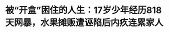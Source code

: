 <!DOCTYPE html>
<html lang="zh-CN">

<head>
    
<title>被“开盒”困住的人生：17岁少年经历818天网暴，水果摊贩遭诬陷后内疚连累家人_腾讯新闻</title>
<meta name="keywords" content="开盒,困住的人生,网暴,维权,网络,摊贩">
<meta name="description" content="近日，中央网信办对外公布对“开盒”乱象的进一步部署整治，从阻断“开盒”信息传播、完善预警机制、加大惩治力度、优化保护措施等方面明确工作要求，以零容忍态度坚决打击“开盒”乱象。 据央视新闻，“开盒”是一种新式网络暴力违法犯罪行为。不法分子通过非法手段进行网络搜索、挖掘，搜集个人隐私信息，包括姓名、个人...">
<meta name="author" content="腾讯网">
<meta name="copyright" content="Copyright 1998 - 2025 Tencent. All Rights Reserved">
<meta property="og:type" content="news" />

<meta property="og:title" content="被“开盒”困住的人生：17岁少年经历818天网暴，水果摊贩遭诬陷后内疚连累家人_腾讯新闻" />
<meta property="og:description" content="近日，中央网信办对外公布对“开盒”乱象的进一步部署整治，从阻断“开盒”信息传播、完善预警机制、加大惩治力度、优化保护措施等方面明确工作要求，以零容忍态度坚决打击“开盒”乱象。 据央视新闻，“开盒”是一种新式网络暴力违法犯罪行为。不法分子通过非法手段进行网络搜索、挖掘，搜集个人隐私信息，包括姓名、个人..." />
<meta property="og:url" content="https://news.qq.com/rain/a/20250602A01YST00" />
<meta property="og:image" content="https://inews.gtimg.com/news_ls/OKJCmxOxC2A0JMVMkCaF9nsG2yJKTmT-AOAEtH7F_98NUAA_640330/0" />
<meta property="article:author" content="九派新闻" />
<meta property="article:published_time" content="2025-06-02 08:07:11" />
<meta property="category" content="social" />

<meta name="baidu-site-verification" content="jJeIJ5X7pP" />
    <meta charset="utf-8" />
<meta http-equiv="X-UA-Compatible" content="IE=Edge" />
<meta name="viewport" content="width=device-width, initial-scale=1, shrink-to-fit=no" />
<link rel="dns-prefetch" href="mat1.gtimg.com">
<link rel="dns-prefetch" href="i.news.qq.com">
<link rel="shortcut icon" href="https://mat1.gtimg.com/qqcdn/qqindex2021/favicon.ico">
<script nomodule="true" src="https://mat1.gtimg.com/qqcdn/qqindex2021/common-static/20240515201444/core3-37-1.min.js"></script>
<script>
  try {
    if (!window.IntersectionObserver) {
      var observerScript = document.createElement('script');
      observerScript.src = "https://mat1.gtimg.com/qqcdn/qqindex2021/common-static/20241024141058/intersection-observer-polyfill.js";
      document.head.appendChild(observerScript);
    }
  } catch (error) {}
</script>

<script>
  try {
    if (!Element.prototype.scrollTo) {
      var scrollScript = document.createElement('script');
      scrollScript.src = "https://mat1.gtimg.com/qqcdn/qqindex2021/common-static/20241025153001/scroll-behavior-polyfill.js";
      document.head.appendChild(scrollScript);
    }
  } catch (error) {}
</script>
<script>
  try {
    if ('scrollRestoration' in window.history) {
      window.history.scrollRestoration = 'manual';
    }
    window.isPcClient = Boolean(window.electron) && (
      window.navigator.userAgent.indexOf('pc-client') > 0 ||
      window.navigator.userAgent.indexOf('TencentNews') > 0
    );
  } catch {}
</script>
<script>
  try {
    if (window.isPcClient) {
      var bodyStyle = document.createElement('style');
      bodyStyle.innerText = 'body{ zoom: 0.95 }';
      document.head.appendChild(bodyStyle);
    }
  } catch {}
</script>
<script>
  window.DATA = {"url":"https://view.inews.qq.com/a/20250602A01YST00","article_id":"20250602A01YST00","article_type":"0","title":"被“开盒”困住的人生：17岁少年经历818天网暴，水果摊贩遭诬陷后内疚连累家人","desc":"近日，中央网信办对外公布对“开盒”乱象的进一步部署整治，从阻断“开盒”信息传播、完善预警机制、加大惩治力度、优化保护措施等方面明确工作要求，以零容忍态度坚决打击“开盒”乱象。 据央视新闻，“开盒”是一种新式网络暴力违法犯罪行为。不法分子通过非法手段进行网络搜索、挖掘，搜集个人隐私信息，包括姓名、个人...","iNewsRecommendLevel":1,"abstract":"近日，中央网信办对外公布对“开盒”乱象的进一步部署整治，从阻断“开盒”信息传播、完善预警机制、加大惩治力度、优化保护措施等方面明确工作要求，以零容忍态度坚决打击“开盒”乱象。 据央视新闻，“开盒”是一种新式网络暴力违法犯罪行为。不法分子通过非法手段进行网络搜索、挖掘，搜集个人隐私信息，包括姓名、个人...","catalog1":"social","ad_channel_sign":"news","introduction":"","media":"九派新闻","media_id":"19079303","pubtime":"2025-06-02 08:07:11","comment_id":"8416747079","political":0,"cmsId":"20250602A01YST00","cms_id":"20250602A01YST00","closeAllAd":0,"closeAllFavorite":false,"originContent":{"directory":{"ai_list":[{"desc":"中央网信办部署整治“开盒”乱象","link":"AIPOS_0"},{"desc":"“开盒”是网络暴力违法犯罪","link":"AIPOS_1"},{"desc":"受害者刺猬经历818天网暴","link":"AIPOS_2"},{"desc":"水果摊贩遭诬陷引发网暴","link":"AIPOS_3"},{"desc":"网暴“开盒”人群呈现年轻化","link":"AIPOS_4"},{"desc":"中央网信办严打“开盒”乱象","link":"AIPOS_5"}],"enable":2,"list":null},"key_points_show":["中央网信办部署整治“开盒”乱象，要求阻断信息传播、完善预警机制、加大惩治力度等。","17岁的刺猬因被恶意“开盒”和网络暴力，长达818天的痛苦折磨后，选择退出游戏圈。","小允因遭诬陷被“开盒”，父母打算起诉对方，律师表示网暴“开盒”人群呈现年轻化。","陈伟杰律师表示，未成年人面对网络暴力时，心理承受力较弱，法院在处理时会更谨慎。","由于此，中央网信办将继续坚持高强度打击和高力度保护并重，着力做好“开盒”问题整治工作。"],"text":"\u003cdiv class=\"rich_media_content\"\u003e\u003cp\u003e近日，中央网信办对外公布对“开盒”乱象的进一步部署整治，从阻断“开盒”信息传播、完善预警机制、加大惩治力度、优化保护措施等方面明确工作要求，以零容忍态度坚决打击“开盒”乱象。\u003c/p\u003e\u003cp\u003e\u003c/p\u003e\u003cp\u003e据央视新闻，“开盒”是一种新式网络暴力违法犯罪行为。不法分子通过非法手段进行网络搜索、挖掘，搜集个人隐私信息，包括姓名、个人照片、身份证号、家庭住址、手机号码、社交账号等，将这些内容在网络公开发布。\u003c/p\u003e\u003cp\u003e\u003c/p\u003e\u003cp\u003e被“开盒”人往往会遭遇网民的侮辱谩骂、造谣诋毁，甚至在现实生活中也会遭到骚扰，如被陌生人电话、短信轮番“轰炸”。\u003c/p\u003e\u003cp\u003e\u003c/p\u003e\u003cp\u003e九派新闻联系到多名被直接或间接“开盒”的受害者，其中刺猬（化名）形容，“他们（网暴者）像永恒的不死神，逼迫着你像西西弗斯一样推石头，拿带着刺的藤条用力抽打你，每当你看到希望的时候，石头就又滚落下来，因为网暴是无止境的。”\u003c/p\u003e\u003cp\u003e\u003c/p\u003e\u003cp\u003e专注网络维权方向的陈伟杰律师向九派新闻表示，他代理的大部分关于涉嫌“网暴”侵权案件中，被告的平均年龄在20岁上下浮动。\u003c/p\u003e\u003cp\u003e\u003c/p\u003e\u003cp\u003e\u003cstrong\u003e【1】长达818天的网络暴力，“没人能理解我遭受的痛苦”\u003c/strong\u003e\u003c/p\u003e\u003cp\u003e\u003c/p\u003e\u003cp\u003e跟对方发生争执后的第一晚，17岁的刺猬接到了陌生人打来的电话，一连5个不同的号码，都是不等他开口说话，谩骂和人身攻击就袭来，对方的声音有比他更加稚嫩的，也有更加成熟的，在发现与对方理论行不通后，刺猬也用谩骂进行了回击。\u003c/p\u003e\u003cp\u003e\u003c/p\u003e\u003cp\u003e本来这天晚上还会有更多的电话打来，直到他父亲把手机拿了过去，回拨电话告诉对方不要再打电话来了，父亲拿着手机在门外还跟对方说了什么，刺猬并没有听到，等到手机归还，打来的电话数得以停在“5”。\u003c/p\u003e\u003cp\u003e\u003c/p\u003e\u003cp\u003e刺猬诧异自己的电话怎么会被陌生人获取，他本以为这只是一个小插曲，没有理会，后来他才知道，这仅仅是他被开盒和长达两年网暴的开始。\u003c/p\u003e\u003cp\u003e\u003c/p\u003e\u003cp\u003e起因是刺猬在游戏群里策划举办了一场需要交入场费的比赛，有人质疑他凭此获利。\u003c/p\u003e\u003cp\u003e\u003c/p\u003e\u003cp\u003e他举办的比赛名为“刺猬杯”，参与者每个人需交5元，前50名的胜出者都有奖金。如果参赛者达到500人，按照设想，刺猬不只能凭借这个比赛提高自己在游戏圈内的知名度，还能赚点辛苦费。而最后的参赛人数只有100多人，报名费不足以支撑奖金的发放，不得已，刺猬只能把压岁钱拿了出来，用作奖金。\u003c/p\u003e\u003cp\u003e\u003c/p\u003e\u003cp\u003e“但我还是很开心比赛能办下来”，沉浸在喜悦的第一个晚上，刺猬长期混迹的各大游戏群里，有人开始质疑他举办比赛获利，觉得他违反了游戏圈里大家默认的规则，开始对他进行开盒和网暴攻击。他看到，自己的电话和自己在社交账号发布过的信息被整合，伴随着谩骂流传在游戏群内。\u003c/p\u003e\u003cp\u003e\u003c/p\u003e\u003cp data-exeditor-arbitrary-box=\"image-box\"\u003e\u003c!--IMG_0--\u003e\u003c/p\u003e\u003cp style=\"text-align: center\" class=\"qqnews_image_desc\"\u003e\u003cspan style=\"font-size: 14px\"\u003e\u003cspan style=\"color: rgb(102, 102, 102)\"\u003e其中一名辱骂者。图/受访者提供。\u003c/span\u003e\u003c/span\u003e\u003c/p\u003e\u003cp\u003e\u003c/p\u003e\u003cp\u003e公开的谩骂与被公开的个人信息，引来了更多的谩骂，更有人恶意剪辑他的社交账号内容做成视频，发布在抖音和b站平台，进行抹黑和辱骂。刺猬的父母劝他，不再与这些人和这个圈子继续接触，“他们都是些素质很低下的人，所以你跟他们玩，必然会遭到一些反噬。”\u003c/p\u003e\u003cp\u003e\u003c/p\u003e\u003cp\u003e但刺猬认为自己对于这个游戏难以割舍，这款手机游戏他从小学就开始玩，初一因病休学时，也是这款游戏陪他度过，后来随着技术的进步，刺猬还开启了游戏直播，收获了1000多名粉丝。\u003c/p\u003e\u003cp\u003e\u003c/p\u003e\u003cp\u003e刺猬称，他从小就很喜欢刺猬这种动物，“我觉得刺猬像抑郁症的一个代名词，和我比较像，因为它浑身都有刺，内心又很柔软”，他患有情绪障碍，需长期吃药。持续的网络追讨，让他觉得每天都担惊受怕，后来的记忆中，许多本应该是开心、喜悦的午后，被这些谩骂改变成了哭泣，许多本应该入梦的夜晚，被失眠所占据。情绪障碍的治疗也因此受到波动，药量增加，治愈疗程拉长。\u003c!--MID_AD_0--\u003e\u003c!--EOP_0--\u003e\u003c/p\u003e\u003c!--MID_ARTICLE_AD_0--\u003e\u003c!--PARAGRAPH_0--\u003e\u003cp\u003e\u003c/p\u003e\u003cp\u003e刺猬回忆，一次他陪家人一起去看望外婆，在预想中，这本应是一次愉快的见面，但谩骂的信息又从手机中传来，他看到外婆便抱着她哭泣，外婆安慰他，不用理会这些人，但刺猬觉得，外婆跟父母一样，并不能理解他遭受的痛苦。\u003c/p\u003e\u003cp\u003e\u003c/p\u003e\u003cp\u003e在被持续网暴两年后，刺猬在社交媒体写了一篇帖子：长达818天的网络暴力，我撑下来了。\u003c/p\u003e\u003cp\u003e\u003c/p\u003e\u003cp\u003e刺猬曾有去起诉那些网暴他的人的想法，但觉得这太耗费精力与时间，最后都放弃了。\u003c/p\u003e\u003cp\u003e\u003c/p\u003e\u003cp\u003e他找到的方法是忍痛割爱，退出了这个圈子，QQ只用作接收英语作业，游戏也不怎么玩了，这份妥协后来又引发了新一轮的嘲讽，但刺猬觉得自己已经可以做到不予理会了，他认为自己变得更加坚强，只是这份成长是弊大于利的。\u003c/p\u003e\u003cp\u003e\u003c/p\u003e\u003cp\u003e\u003cstrong\u003e【2】遭诬陷导致被“开盒”，父亲觉得连累了整个家\u003c/strong\u003e\u003c/p\u003e\u003cp\u003e\u003c/p\u003e\u003cp\u003e小允（化名）非常理解起诉带来的时间与精力损耗，但她和家人还是打算起诉那个引发网暴与“开盒”的人，因为这场网暴不仅对她们一家人心灵上造成了伤害，还差点导致父母谋生的饭碗被砸。\u003c/p\u003e\u003cp\u003e\u003c/p\u003e\u003cp\u003e小允父母的工作是在市场摆摊卖水果。4月14日，一位妇女从她父母的水果摊买了4个芭乐共4元。回到家切开发现，其中一个芭乐是坏的，她把其它3个好的芭乐也切开，拿回水果摊上退款。\u003c/p\u003e\u003cp\u003e\u003c/p\u003e\u003cp\u003e“我父亲不理解她为什么把好的芭乐也切开了，一开始只同意退一个的款”，小允称，后来父亲在对方的强烈要求下，也同意退全款，对方在整个过程中用手机录下了视频，发在了抖音上，她只截取了其中一段，并配上文字“全部卖烂果给我，喊他退钱也不退”，视频的后半段，这名妇女走远把镜头对着父亲摊位后面的路牌，说“就是这个位置。”\u003c!--MID_AD_1--\u003e\u003c!--EOP_1--\u003e\u003c/p\u003e\u003c!--MID_ARTICLE_AD_1--\u003e\u003c!--PARAGRAPH_1--\u003e\u003cp\u003e\u003c/p\u003e\u003cp\u003e视频引发了300多条评论，许多都是指责和谩骂，有人留言要去这家“无良”摊贩闹事，更有人进一步贴出父亲的个人信息，随后这个视频还被传到当地水果摊贩们的群中，引发了同行与当地顾客的指责与议论。有顾客经过父亲的水果摊，撂下一句“你的水果全是烂的，我不敢跟你买”，就扬长而去。\u003c/p\u003e\u003cp\u003e\u003c/p\u003e\u003cp data-exeditor-arbitrary-box=\"image-box\"\u003e\u003c!--IMG_1--\u003e\u003c/p\u003e\u003cp style=\"text-align: center\" class=\"qqnews_image_desc\"\u003e\u003cspan style=\"font-size: 14px\"\u003e\u003cspan style=\"color: rgb(102, 102, 102)\"\u003e小允保留的视频证据，原视频无打码。图/受访者社交账号。\u003c/span\u003e\u003c/span\u003e\u003c/p\u003e\u003cp\u003e\u003c/p\u003e\u003cp\u003e小允父母的收入开始受到影响，收益从每日的100多元减少到了50多元，这份收入除了用于家庭日常支出外，还负担了上大学的小允和弟弟的学杂费。\u003c/p\u003e\u003cp\u003e\u003c/p\u003e\u003cp\u003e对方的视频在小允的母亲报警几天后被删除，警方打电话要求对方道歉并澄清，但对方以工作为由，一直拒绝到派出所来，表示会在评论区澄清。但这一句轻描淡写的澄清，被淹没在了指责声中。几天后对方更是将视频删除，拒绝沟通，并将小允的账号拉黑。\u003c/p\u003e\u003cp\u003e\u003c/p\u003e\u003cp\u003e小允从大学放假回家时，看到平时开朗的父亲因为此事变得郁郁寡欢，也不再跟她开那些幼稚的玩笑，像一个做错了事的小孩，“他觉得自己连累到了整个家，觉得对不起我们，挺内疚的”，父亲还担心地询问小允，在学校有没有被人知道她是他的女儿而说闲话。\u003c/p\u003e\u003cp\u003e\u003c/p\u003e\u003cp\u003e在家停留的几天，小允和她母亲都下意识地不去谈论此事，不约而同地打算避开父亲，两人着手去起诉对方。父亲的观点是忍忍就算了，但小允与母亲不认同，小允觉得，一生忠厚的父亲不该承受这种无妄之灾。\u003c/p\u003e\u003cp\u003e\u003c/p\u003e\u003cp\u003e下定去起诉的决心并不容易，直到事发十几天后，谩骂声不仅没有消失，反而在人们心中留下了“这个摊贩卖烂水果”的成见，小允的母亲这才拨通了律师的电话，她最大的顾虑是要花几千元的律师费。\u003c/p\u003e\u003cp\u003e\u003c/p\u003e\u003cp\u003e目前，小允的母亲请律师提交诉讼后，法院表示已经立案，小允的诉求是，对方发视频澄清并真诚地道歉，消除对父母的影响，至于赔偿，“希望律师费能赔偿一部分，不赔就算了。”\u003c/p\u003e\u003cp\u003e\u003c/p\u003e\u003cp\u003e\u003cstrong\u003e【3】专注网络维权律师：网暴“开盒”人群呈现年轻化\u003c/strong\u003e\u003c/p\u003e\u003cp\u003e\u003c/p\u003e\u003cp\u003e上海汇业（浙江自贸区）律师事务所陈伟杰律师专注网络维权领域。2022年在他刚开设个人账号普法时，平均每天会收到四五十条关于咨询网暴维权的私信。\u003c/p\u003e\u003cp\u003e\u003c/p\u003e\u003cp\u003e他分析，“开盒”这种新式网络暴力违法犯罪行为的认定主要体现在两方面：一是对于个人隐私信息的获取途径是否合法，二是使用信息的目的是否违法。除了通过非法手段进行网络搜索、挖掘，搜集个人隐私信息外，通过网络检索去搜集整合对方公开的信息，并以不良目的进行公开，引发侮辱谩骂、造谣诋毁，也属于违法行为。\u003c/p\u003e\u003cp\u003e\u003c/p\u003e\u003cp\u003e陈伟杰举例，他曾代理一起同时侵犯名誉权和隐私权案件中，法院在对被告发布的涉嫌侵犯隐私权内容进行分析认定，虽然被告公开的信息全部能够通过网络公开检索获取，并未采用非法手段取得。但被告搜集到的信息在使用时，存在进行网暴或者其他非法目的，最终法院判定为违法行为。\u003c/p\u003e\u003cp\u003e\u003c/p\u003e\u003cp\u003e近日，中央网信办专门印发通知，从阻断“开盒”信息传播、完善预警机制、加大惩治力度、优化保护措施、加强宣传引导等多个维度明确工作要求，督促各地网信部门、各网站平台进一步强化“开盒”问题整治工作。同时，召开专题部署会议，要求微博、腾讯、抖音、快手、百度、小红书、知乎、哔哩哔哩、豆瓣等多家重点网站平台，对照通知抓好各项任务落实，切实履行主体责任，以“零容忍”态度坚决打击“开盒”乱象。\u003c!--MID_AD_2--\u003e\u003c!--EOP_2--\u003e\u003c/p\u003e\u003c!--MID_ARTICLE_AD_2--\u003e\u003c!--PARAGRAPH_2--\u003e\u003cp\u003e\u003c/p\u003e\u003cp\u003e中央网信办有关负责同志表示，“开盒”问题直接关系人民群众切身利益，近段时间以来，网信部门结合职责，深入开展整治工作，全面清理各类涉“开盒”违法违规信息，从严处置传播相关内容的账号和群组，依法按程序处罚3家大型网站平台，组织重点网站平台定期发布治理公告，公布典型案例，并向公安机关通报违法犯罪线索。\u003c/p\u003e\u003cp\u003e\u003c/p\u003e\u003cp\u003e“从我代理的案件来看，很多网暴开盒的施害方都涉及未成年人。”陈伟杰表示，在此类案件中，他遇到的年纪最小的被告是16岁，大部分被告的年龄在20岁上下。未成年人在接收繁杂的网络信息时，不一定能接受和理解“开盒”网暴的后果，许多人得知被起诉时，会表现得非常惊讶，他们首次面对法律诉讼，往往因心理承受不住而懊悔哭泣。\u003c/p\u003e\u003cp\u003e\u003c/p\u003e\u003cp\u003e而同时，因为其未成年的身份，法院在处理的时候也较其他案件更为谨慎。例如，法院在裁判的过程中更为强调对诉讼进程的保密，对诉讼结果的保密，甚至在未成年人履行判决后仍需考虑是否会造成对被告未成年人形成新的网络暴力的情形。\u003c/p\u003e\u003cp\u003e\u003c/p\u003e\u003cp\u003e陈伟杰经常受邀去学校普法，以前他会着重去讲民法典，包括未成年人保护等法律主题，但面对以上层出不穷的网络暴力行为，以及网络暴力行为实施者呈现低龄化的情形，他发现，通过案例去科普网络侵权的后果，往往更能去改变学生的思想。\u003c/p\u003e\u003cp\u003e\u003c/p\u003e\u003cp\u003e而对于网络侵权的维权成本，陈伟杰认为主要包含时间和经济成本。\u003c/p\u003e\u003cp\u003e\u003c/p\u003e\u003cp\u003e以小红书为例，一般会通过起诉平台进行个人信息的披露，这个过程大概是一到两个月的时间，最终能得到对方注册账号的手机号。再需要跟法院通过向运营商协查的方式，拿到手机号的实名信息，又需要耗时若干月。这时才开始进行正式对侵权人的起诉，相当于一个案件要做好半年左右时间成本的心理准备。\u003c/p\u003e\u003cp\u003e\u003c/p\u003e\u003cp\u003e而经济成本主要在于聘请律师和用于信息公证的费用。如名誉权被侵犯过程中，对当事人造成经济损失，法院往往并不支持间接经济损失的赔偿。\u003c/p\u003e\u003cp\u003e\u003c/p\u003e\u003cp\u003e\u003cstrong\u003e【4】中央网信办严打“开盒”乱象\u003c/strong\u003e\u003c/p\u003e\u003cp\u003e\u003c/p\u003e\u003cp\u003e在中央网信办专门印发通知中，中央网信办有关负责同志强调，利用“开盒”等方式非法获取并公开他人个人信息，涉嫌违法犯罪，性质极为恶劣。\u003c/p\u003e\u003cp\u003e\u003c/p\u003e\u003cp\u003e下一步，中央网信办将继续坚持高强度打击和高力度保护并重，着力做好“开盒”问题整治工作。一是全力阻断传播渠道。督促网站平台深入清理各类违法发布个人信息，诱导网民跟进泄露隐私，借机进行攻击谩骂、嘲讽贬低的内容，清理教授、买卖或者提供“开盒”方法、教程和服务等信息内容，对于组织煽动“开盒”、提供“开盒”服务等账号、群组，一律予以关闭或者解散。二是升级完善保护措施。指导网站平台在前期治理网络暴力的基础上，进一步升级完善防护措施，加大“开盒”风险提示力度，设置涉“开盒”举报快速入口，及时核实网民投诉举报，最大限度帮助网民防范和处置“开盒”问题风险。三是加大打击惩治力度。结合个人信息保护系列专项行动，深入治理违法违规收集使用个人信息等问题，会同有关部门严厉打击泄露、盗取、贩卖个人信息，以及利用个人信息开展违法犯罪活动等行为。此外，也希望广大网民提高防“开盒”意识，强化个人信息保护，自觉抵制相关行为，共同营造清朗有序的网络空间。\u003c!--MID_AD_3--\u003e\u003c!--EOP_3--\u003e\u003c/p\u003e\u003c!--MID_ARTICLE_AD_3--\u003e\u003c!--PARAGRAPH_3--\u003e\u003cp\u003e\u003c/p\u003e\u003cp\u003e5月27日，抖音公布《抖音社区热点信息和账号治理规则（试行）》，对社区内争议热点信息传播、热点当事人账号及热点事件中出现的违规账号和内容提出治理方案。\u003c/p\u003e\u003cp\u003e\u003c/p\u003e\u003cp\u003e抖音表示，在有关部门的指导下，依据《中华人民共和国网络安全法》《网络信息内容生态治理规定》《关于加强“自媒体”管理的通知》等法律法规和政策要求，以及《抖音用户服务协议》《抖音社区自律公约》等相关平台规则，制定《抖音社区热点信息和账号治理规则（试行）》。《规则》将针对争议热点事件信息传播、热点当事人账号及热点事件中出现的违规账号和内容提出治理方案。部分重点措施包括：\u003c!--MID_AD_4--\u003e\u003c!--EOP_4--\u003e\u003c/p\u003e\u003c!--MID_ARTICLE_AD_4--\u003e\u003c!--PARAGRAPH_4--\u003e\u003cp\u003e\u003c/p\u003e\u003cp\u003e对社区热点信息建立识别、研判、分类，以及标记和追踪机制。将事件新闻要素不齐全、信息来源标注不完善、无权威信源报道等热点内容纳入“存疑”热点持续追踪。将存在传播偏激对立情绪、侵犯当事人权利、可能诱发“网暴”“开盒”等事件信息纳入“争议”热点研判处置。\u003c/p\u003e\u003cp\u003e\u003c/p\u003e\u003cp\u003e九派新闻记者 黄家樑\u003c/p\u003e\u003cp\u003e编辑 李杨\u003c/p\u003e\u003cp\u003e【爆料】请联系记者微信：linghaojizhe\u003c/p\u003e\u003cp\u003e【来源：九派新闻】\u003c/p\u003e\u003cp\u003e  声明：此文版权归原作者所有，若有来源错误或者侵犯您的合法权益，您可通过邮箱与我们取得联系，我们将及时进行处理。邮箱地址：jpbl@jp.jiupainews.com\u003c/p\u003e\u003cdiv powered-by=\"qqnews_ex-editor\"\u003e\u003c/div\u003e\u003cstyle\u003e.rich_media_content{--news-tabel-th-night-color: #444444;--news-font-day-color: #333;--news-font-night-color: #d9d9d9;--news-bottom-distance: 22px}.rich_media_content p:not([data-exeditor-arbitrary-box=image-box]){letter-spacing:.5px;line-height:30px;margin-bottom:var(--news-bottom-distance);word-wrap:break-word}.rich_media_content{color:var(--news-font-day-color);font-size:18px}@media(prefers-color-scheme:dark){body:not([data-weui-theme=light]):not([dark-mode-disable=true]) .rich_media_content p:not([data-exeditor-arbitrary-box=image-box]){letter-spacing:.5px;line-height:30px;margin-bottom:var(--news-bottom-distance);word-wrap:break-word}body:not([data-weui-theme=light]):not([dark-mode-disable=true]) .rich_media_content{color:var(--news-font-night-color)}}.data_color_scheme_dark .rich_media_content p:not([data-exeditor-arbitrary-box=image-box]){letter-spacing:.5px;line-height:30px;margin-bottom:var(--news-bottom-distance);word-wrap:break-word}.data_color_scheme_dark .rich_media_content{color:var(--news-font-night-color)}.data_color_scheme_dark .rich_media_content{font-size:18px}.rich_media_content p[data-exeditor-arbitrary-box=image-box]{margin-bottom:11px}.rich_media_content\u003ediv:not(.qnt-video),.rich_media_content\u003esection{margin-bottom:var(--news-bottom-distance)}.rich_media_content hr{margin-bottom:var(--news-bottom-distance)}.rich_media_content .link_list{margin:0;margin-top:20px;min-height:0!important}.rich_media_content blockquote{background:#f9f9f9;border-left:6px solid #ccc;margin:1.5em 10px;padding:.5em 10px}.rich_media_content blockquote p{margin-bottom:0!important}.data_color_scheme_dark .rich_media_content blockquote{background:#323232}@media(prefers-color-scheme:dark){body:not([data-weui-theme=light]):not([dark-mode-disable=true]) .rich_media_content blockquote{background:#323232}}.rich_media_content ol[data-ex-list]{--ol-start: 1;--ol-list-style-type: decimal;list-style-type:none;counter-reset:olCounter calc(var(--ol-start,1) - 1);position:relative}.rich_media_content ol[data-ex-list]\u003eli\u003e:first-child::before{content:counter(olCounter,var(--ol-list-style-type)) '. ';counter-increment:olCounter;font-variant-numeric:tabular-nums;display:inline-block}.rich_media_content ul[data-ex-list]{--ul-list-style-type: circle;list-style-type:none;position:relative}.rich_media_content ul[data-ex-list].nonUnicode-list-style-type\u003eli\u003e:first-child::before{content:var(--ul-list-style-type) ' ';font-variant-numeric:tabular-nums;display:inline-block;transform:scale(0.5)}.rich_media_content ul[data-ex-list].unicode-list-style-type\u003eli\u003e:first-child::before{content:var(--ul-list-style-type) ' ';font-variant-numeric:tabular-nums;display:inline-block;transform:scale(0.8)}.rich_media_content ol:not([data-ex-list]){padding-left:revert}.rich_media_content ul:not([data-ex-list]){padding-left:revert}.rich_media_content table{display:table;border-collapse:collapse;margin-bottom:var(--news-bottom-distance)}.rich_media_content table th,.rich_media_content table td{word-wrap:break-word;border:1px solid #ddd;white-space:nowrap;padding:2px 5px}.rich_media_content table th{font-weight:700;background-color:#f0f0f0;text-align:left}.rich_media_content table p{margin-bottom:0!important}.data_color_scheme_dark .rich_media_content table th{background:var(--news-tabel-th-night-color)}@media(prefers-color-scheme:dark){body:not([data-weui-theme=light]):not([dark-mode-disable=true]) .rich_media_content table th{background:var(--news-tabel-th-night-color)}}.rich_media_content .qqnews_image_desc,.rich_media_content p[type=om-image-desc]{line-height:20px!important;text-align:center!important;font-size:14px!important;color:#666!important}.rich_media_content div[data-exeditor-arbitrary-box=wrap]:not([data-exeditor-arbitrary-box-special-style]){max-width:100%}.rich_media_content .qqnews-content{--wmfont: 0;--wmcolor: transparent;font-size:var(--wmfont);color:var(--wmcolor);line-height:var(--wmfont)!important;margin-bottom:var(--wmfont)!important}.rich_media_content .qqnews_sign_emphasis{background:#f7f7f7}.rich_media_content .qqnews_sign_emphasis ol{word-wrap:break-word;border:none;color:#5c5c5c;line-height:28px;list-style:none;margin:14px 0 6px;padding:16px 15px 4px}.rich_media_content .qqnews_sign_emphasis p{margin-bottom:12px!important}.rich_media_content .qqnews_sign_emphasis ol\u003eli\u003ep{padding-left:30px}.rich_media_content .qqnews_sign_emphasis ol\u003eli{list-style:none}.rich_media_content .qqnews_sign_emphasis ol\u003eli\u003ep:first-child::before{margin-left:-30px;content:counter(olCounter,decimal) ''!important;counter-increment:olCounter!important;font-variant-numeric:tabular-nums!important;background:#37f;border-radius:2px;color:#fff;font-size:15px;font-style:normal;text-align:center;line-height:18px;width:18px;height:18px;margin-right:12px;position:relative;top:-1px}.data_color_scheme_dark .rich_media_content .qqnews_sign_emphasis{background:#262626}.data_color_scheme_dark .rich_media_content .qqnews_sign_emphasis ol\u003eli\u003ep{color:#a9a9a9}@media(prefers-color-scheme:dark){body:not([data-weui-theme=light]):not([dark-mode-disable=true]) .rich_media_content .qqnews_sign_emphasis{background:#262626}body:not([data-weui-theme=light]):not([dark-mode-disable=true]) .rich_media_content .qqnews_sign_emphasis ol\u003eli\u003ep{color:#a9a9a9}}.rich_media_content h1,.rich_media_content h2,.rich_media_content h3,.rich_media_content h4,.rich_media_content h5,.rich_media_content h6{margin-bottom:var(--news-bottom-distance);font-weight:700}.rich_media_content h1{font-size:20px}.rich_media_content h2,.rich_media_content h3{font-size:19px}.rich_media_content h4,.rich_media_content h5,.rich_media_content h6{font-size:18px}.rich_media_content li:empty{display:none}.rich_media_content ul,.rich_media_content ol{margin-bottom:var(--news-bottom-distance)}.rich_media_content div\u003ep:only-child{margin-bottom:0!important}.rich_media_content .cms-cke-widget-title-wrap p{margin-bottom:0!important}\u003c/style\u003e\u003c/div\u003e","version":"v2"},"originAttribute":{"IMG_0":{"bigOrigUrl":"https://inews.gtimg.com/om_bt/OWWhA_wSstTiPYgesxGHH-ymp0lO-6vShO0B1r449kvGsAA/0","compressUrl":"https://inews.gtimg.com/om_bt/OWWhA_wSstTiPYgesxGHH-ymp0lO-6vShO0B1r449kvGsAA/641","desc":"","fullPic":"1","height":1151,"imgurl0":"https://inews.gtimg.com/om_bt/OWWhA_wSstTiPYgesxGHH-ymp0lO-6vShO0B1r449kvGsAA/0","imgurl1000":"https://inews.gtimg.com/om_bt/OWWhA_wSstTiPYgesxGHH-ymp0lO-6vShO0B1r449kvGsAA/1000","islong":0,"origUrl":"https://inews.gtimg.com/om_bt/OWWhA_wSstTiPYgesxGHH-ymp0lO-6vShO0B1r449kvGsAA/641","size":109,"style":"display: inline-block; max-width: 100%; width: 691px","thumb":"https://inews.gtimg.com/om_bt/OWWhA_wSstTiPYgesxGHH-ymp0lO-6vShO0B1r449kvGsAA_181x181s/0","url":"https://inews.gtimg.com/om_bt/OWWhA_wSstTiPYgesxGHH-ymp0lO-6vShO0B1r449kvGsAA/641","width":641},"IMG_1":{"bigOrigUrl":"https://inews.gtimg.com/om_bt/OINEZtaoVfx1utyGhbNSjHavQal84yef2-ThqTK1i_Si8AA/0","compressUrl":"https://inews.gtimg.com/om_bt/OINEZtaoVfx1utyGhbNSjHavQal84yef2-ThqTK1i_Si8AA/641","desc":"","fullPic":"1","height":1263,"imgurl0":"https://inews.gtimg.com/om_bt/OINEZtaoVfx1utyGhbNSjHavQal84yef2-ThqTK1i_Si8AA/0","imgurl1000":"https://inews.gtimg.com/om_bt/OINEZtaoVfx1utyGhbNSjHavQal84yef2-ThqTK1i_Si8AA/1000","islong":0,"origUrl":"https://inews.gtimg.com/om_bt/OINEZtaoVfx1utyGhbNSjHavQal84yef2-ThqTK1i_Si8AA/641","size":345,"style":"display: inline-block; max-width: 100%; width: 960px","thumb":"https://inews.gtimg.com/om_bt/OINEZtaoVfx1utyGhbNSjHavQal84yef2-ThqTK1i_Si8AA_181x181s/0","url":"https://inews.gtimg.com/om_bt/OINEZtaoVfx1utyGhbNSjHavQal84yef2-ThqTK1i_Si8AA/641","width":641}},"selfDeclare":{},"userAddress":"湖北","card":{"chlid":"19079303","chlname":"九派新闻","desc":"只提供最有价值的信息","icon":"http://inews.gtimg.com/newsapp_ls/0/15492665574_200200/0","msgEntry":1,"uin":"ecf6c1548966eaef09902ebd99b9d93763","update_frequency":"0","vip_desc":"武汉晨报九派新闻官方账号","vip_icon_night":"http://inews.gtimg.com/newsapp_ls/0/14876049528/0","vip_place":"left","vip_type":"30013","vip_icon":"http://inews.gtimg.com/newsapp_ls/0/14876049251/0","vip_type_new":"30013","suid":"8QMf1nla7YwVujre","liveInfo":{"roomID":"1366522936","roomStatus":"2","cms_id":"PLV2025053105897800","article_type":"575"},"cpLevel":1},"interationCount":{"like":2,"collect":2,"share":5},"payment_info":{},"article_is_pay":false,"payment_column_info_v1":{"is_column_pay":false,"read_count_all":0},"tag_info_item":null,"contentWordsNum":4528,"extraProperty":{"FeedbackDetailDisableInsert":1,"zanSkinType":""},"relateWelfare":{},"aiSwitch":true,"isOversize":false,"videoArr":[]};
</script>
<script>
  window.channelInfo = {"channelConfig":{"channelNav":[{"_auto_id":"1","active_alien_img":"","alien_img":"","channel_id":"news_news_home","is_local":"0","link":"https://www.qq.com","name_cn":"首页","name_en":"home"},{"_auto_id":"2","active_alien_img":"","alien_img":"","channel_id":"news_news_top","is_local":"0","link":"","name_cn":"要闻","name_en":"news"},{"_auto_id":"4","active_alien_img":"","alien_img":"","channel_id":"news_news_bj","is_local":"1","link":"","name_cn":"北京","name_en":"bj"},{"_auto_id":"5","active_alien_img":"","alien_img":"","channel_id":"news_news_finance","is_local":"0","link":"","name_cn":"财经","name_en":"finance"},{"_auto_id":"6","active_alien_img":"","alien_img":"","channel_id":"news_news_tech","is_local":"0","link":"","name_cn":"科技","name_en":"tech"},{"_auto_id":"7","active_alien_img":"","alien_img":"","channel_id":"tv","is_local":"0","link":"https://v.qq.com/channel/tv/?ptag=qqnews","name_cn":"电视剧","name_en":"tv"},{"_auto_id":"8","active_alien_img":"","alien_img":"","channel_id":"news_news_qa","is_local":"0","link":"","name_cn":"热问","name_en":"qa"},{"_auto_id":"9","active_alien_img":"","alien_img":"","channel_id":"news_news_ent","is_local":"0","link":"","name_cn":"娱乐","name_en":"ent"},{"_auto_id":"10","active_alien_img":"","alien_img":"","channel_id":"variety","is_local":"0","link":"https://v.qq.com/channel/variety/?ptag=qqnews","name_cn":"综艺","name_en":"variety"},{"_auto_id":"11","active_alien_img":"","alien_img":"","channel_id":"news_news_sports","is_local":"0","link":"","name_cn":"体育","name_en":"sports"},{"_auto_id":"13","active_alien_img":"","alien_img":"","channel_id":"news_news_nba","is_local":"0","link":"","name_cn":"NBA","name_en":"nba"},{"_auto_id":"14","active_alien_img":"","alien_img":"","channel_id":"news_news_world","is_local":"0","link":"","name_cn":"国际","name_en":"world"},{"_auto_id":"15","active_alien_img":"","alien_img":"","channel_id":"news_news_mil","is_local":"0","link":"","name_cn":"军事","name_en":"milite"},{"_auto_id":"16","active_alien_img":"","alien_img":"","channel_id":"news_news_auto","is_local":"0","link":"","name_cn":"汽车","name_en":"auto"},{"_auto_id":"17","active_alien_img":"","alien_img":"","channel_id":"news_news_house","is_local":"0","link":"","name_cn":"房产","name_en":"house"},{"_auto_id":"18","active_alien_img":"","alien_img":"","channel_id":"news_news_edu","is_local":"0","link":"","name_cn":"教育","name_en":"edu"},{"_auto_id":"19","active_alien_img":"","alien_img":"","channel_id":"news_news_antip","is_local":"0","link":"","name_cn":"健康","name_en":"health"},{"_auto_id":"20","active_alien_img":"","alien_img":"","channel_id":"news_news_video","is_local":"0","link":"","name_cn":"视频","name_en":"video"},{"_auto_id":"21","active_alien_img":"","alien_img":"","channel_id":"news_news_game","is_local":"0","link":"","name_cn":"游戏","name_en":"games"},{"_auto_id":"22","active_alien_img":"","alien_img":"","channel_id":"news_news_nchupin","is_local":"0","link":"","name_cn":"眼界","name_en":"chupin"},{"_auto_id":"24","active_alien_img":"","alien_img":"","channel_id":"news_news_football","is_local":"0","link":"","name_cn":"足球","name_en":"football"},{"_auto_id":"25","active_alien_img":"","alien_img":"","channel_id":"news_news_kepu","is_local":"0","link":"","name_cn":"科学","name_en":"kepu"},{"_auto_id":"26","active_alien_img":"","alien_img":"","channel_id":"news_news_digi","is_local":"0","link":"","name_cn":"数码","name_en":"digi"},{"_auto_id":"28","active_alien_img":"","alien_img":"","channel_id":"ymzx","is_local":"0","link":"https://gamer.qq.com/v2/cloudgame/game/96897?ichannel=txxwpc0Ftxxwpc1","name_cn":"元梦之星","name_en":"news_news_ymzx"},{"_auto_id":"31","active_alien_img":"","alien_img":"","channel_id":"movie","is_local":"0","link":"https://v.qq.com/channel/movie/?ptag=qqnews","name_cn":"电影","name_en":"movie"},{"_auto_id":"32","active_alien_img":"","alien_img":"","channel_id":"news_news_esport","is_local":"0","link":"","name_cn":"电竞","name_en":"esport"},{"_auto_id":"34","active_alien_img":"","alien_img":"","channel_id":"news_news_history","is_local":"0","link":"","name_cn":"历史","name_en":"history"},{"_auto_id":"35","active_alien_img":"","alien_img":"","channel_id":"news_news_baby","is_local":"0","link":"","name_cn":"育儿","name_en":"baby"},{"_auto_id":"36","active_alien_img":"","alien_img":"","channel_id":"hbjy","is_local":"0","link":"https://gp.qq.com/act/a20250421mnqlx/news.shtml","name_cn":"和平精英","name_en":"news_news_hbjy"},{"_auto_id":"37","active_alien_img":"","alien_img":"","channel_id":"cloud_gamer","is_local":"0","link":"https://gamer.qq.com/?ichannel=txxwpc0Ftxxwpc1","name_cn":"云游戏","name_en":"cloud_gamer"},{"_auto_id":"38","active_alien_img":"","alien_img":"","channel_id":"news_news_lic","is_local":"0","link":"","name_cn":"理财","name_en":"finance_licai"},{"_auto_id":"39","active_alien_img":"","alien_img":"","channel_id":"news_news_istock","is_local":"0","link":"","name_cn":"股票","name_en":"finance_stock"},{"_auto_id":"40","active_alien_img":"","alien_img":"","channel_id":"ren_min_shi_pin","is_local":"0","link":"https://news.qq.com/omn/author/8QMd3Hld74cbujbY?tab=om_video","name_cn":"人民视频","name_en":"ren_min_shi_pin"},{"_auto_id":"41","active_alien_img":"","alien_img":"","channel_id":"news_news_weather","is_local":"0","link":"https://tianqi.qq.com/index.htm","name_cn":"天气","name_en":"weather"}]}};
</script>
<script>
  window.articleConfig = {"rightConfig":[{"_auto_id":"1","category_key":"default","modules":"{\"moduleList\":[{\"title\":\"作者其他文章\",\"id\":\"user_article\"},{\"title\":\"精选视频\",\"id\":\"video_album\",\"videoType\":\"tag\",\"videoId\":\"aUepxrtchGM=\",\"isSticky\":0},{\"title\":\"下载条\",\"id\":\"download_banner\",\"isSticky\":1},{\"title\":\"热点榜\",\"id\":\"hot_rank_list\",\"isSticky\":1},{\"title\":\"广告推广\",\"id\":\"ssp_ad_module\",\"category\":\"ad_ssp\",\"loid\":\"109\",\"isSticky\":1},{\"title\":\"广告推广位\",\"id\":\"c2s_ad_module\",\"category\":\"right_c2s\",\"path\":\"QQcom_all_Rectangle-1|QQcom_all_Rectangle-2|QQcom_all_Rectangle-3\",\"isSticky\":1}]}"},{"_auto_id":"2","category_key":"ent","modules":"{\"moduleList\":[{\"title\":\"作者其他文章\",\"id\":\"user_article\"},{\"title\":\"精选视频\",\"id\":\"video_album\",\"videoType\":\"tag\",\"videoId\":\"aUepxrtchGM=\"},{\"title\":\"下载条\",\"id\":\"download_banner\",\"isSticky\":1},{\"title\":\"热点榜\",\"id\":\"hot_rank_list\",\"isSticky\":1},{\"title\":\"广告推广\",\"id\":\"ssp_ad_module\",\"category\":\"ad_ssp\",\"loid\":\"109\",\"isSticky\":1},{\"title\":\"广告推广\",\"id\":\"ssp_ad_module\",\"category\":\"ad_ssp\",\"loid\":\"117\",\"isSticky\":1}]}"},{"_auto_id":"3","category_key":"game","modules":"{\"moduleList\":[{\"title\":\"作者其他文章\",\"id\":\"user_article\"},{\"title\":\"精选视频\",\"id\":\"video_album\",\"videoType\":\"tag\",\"videoId\":\"aUepxrtchGM=\"},{\"title\":\"热门游戏\",\"id\":\"recommend_game\",\"isSticky\":0},{\"title\":\"下载条\",\"id\":\"download_banner\",\"isSticky\":1},{\"title\":\"热点榜\",\"id\":\"hot_rank_list\",\"isSticky\":1},{\"title\":\"广告推广\",\"id\":\"ssp_ad_module\",\"category\":\"ad_ssp\",\"loid\":\"109\",\"isSticky\":1},{\"title\":\"广告推广位\",\"id\":\"c2s_ad_module\",\"category\":\"right_c2s\",\"path\":\"QQcom_all_Rectangle-1|QQcom_all_Rectangle-2|QQcom_all_Rectangle-3\",\"isSticky\":1}]}"},{"_auto_id":"4","category_key":"tech","modules":"{\"moduleList\":[{\"title\":\"作者其他文章\",\"id\":\"user_article\"},{\"title\":\"精选视频\",\"id\":\"video_album\",\"videoType\":\"tag\",\"videoId\":\"aUepxrtchGM=\"},{\"title\":\"下载条\",\"id\":\"download_banner\",\"isSticky\":1},{\"title\":\"热点榜\",\"id\":\"hot_rank_list\",\"isSticky\":1},{\"title\":\"广告推广\",\"id\":\"ssp_ad_module\",\"category\":\"ad_ssp\",\"loid\":\"109\",\"isSticky\":1},{\"title\":\"广告推广位\",\"id\":\"c2s_ad_module\",\"category\":\"right_c2s\",\"path\":\"QQcom_all_Rectangle-1|QQcom_all_Rectangle-2|QQcom_all_Rectangle-3\",\"isSticky\":1}]}"},{"_auto_id":"5","category_key":"finance","modules":"{\"moduleList\":[{\"title\":\"作者其他文章\",\"id\":\"user_article\"},{\"title\":\"精选视频\",\"id\":\"video_album\",\"videoType\":\"tag\",\"videoId\":\"aUepxrtchGM=\"},{\"title\":\"下载条\",\"id\":\"download_banner\",\"isSticky\":1},{\"title\":\"热点榜\",\"id\":\"hot_rank_list\",\"isSticky\":1},{\"title\":\"广告推广\",\"id\":\"ssp_ad_module\",\"category\":\"ad_ssp\",\"loid\":\"109\",\"isSticky\":1},{\"title\":\"广告推广位\",\"id\":\"c2s_ad_module\",\"category\":\"right_c2s\",\"path\":\"QQcom_all_Rectangle-1|QQcom_all_Rectangle-2|QQcom_all_Rectangle-3\",\"isSticky\":1}]}"},{"_auto_id":"6","category_key":"news","modules":"{\"moduleList\":[{\"title\":\"作者其他文章\",\"id\":\"user_article\"},{\"title\":\"精选视频\",\"id\":\"video_album\",\"videoType\":\"tag\",\"videoId\":\"aUepxrtchGM=\"},{\"title\":\"下载条\",\"id\":\"download_banner\",\"isSticky\":1},{\"title\":\"热点榜\",\"id\":\"hot_rank_list\",\"isSticky\":1},{\"title\":\"广告推广\",\"id\":\"ssp_ad_module\",\"category\":\"ad_ssp\",\"loid\":\"109\",\"isSticky\":1},{\"title\":\"广告推广位\",\"id\":\"c2s_ad_module\",\"category\":\"right_c2s\",\"path\":\"QQcom_all_Rectangle-1|QQcom_all_Rectangle-2|QQcom_all_Rectangle-3\",\"isSticky\":1}]}"},{"_auto_id":"7","category_key":"fashion","modules":"{\"moduleList\":[{\"title\":\"作者其他文章\",\"id\":\"user_article\"},{\"title\":\"精选视频\",\"id\":\"video_album\",\"videoType\":\"tag\",\"videoId\":\"aUepxrtchGM=\"},{\"title\":\"下载条\",\"id\":\"download_banner\",\"isSticky\":1},{\"title\":\"热点榜\",\"id\":\"hot_rank_list\",\"isSticky\":1},{\"title\":\"广告推广\",\"id\":\"ssp_ad_module\",\"category\":\"ad_ssp\",\"loid\":\"109\",\"isSticky\":1},{\"title\":\"广告推广位\",\"id\":\"c2s_ad_module\",\"category\":\"right_c2s\",\"path\":\"QQcom_all_Rectangle-1|QQcom_all_Rectangle-2|QQcom_all_Rectangle-3\",\"isSticky\":1}]}"},{"_auto_id":"8","category_key":"sports","modules":"{\"moduleList\":[{\"title\":\"作者其他文章\",\"id\":\"user_article\"},{\"title\":\"精选视频\",\"id\":\"video_album\",\"videoType\":\"tag\",\"videoId\":\"aUepxrtchGM=\"},{\"title\":\"下载条\",\"id\":\"download_banner\",\"isSticky\":1},{\"title\":\"热点榜\",\"id\":\"hot_rank_list\",\"isSticky\":1},{\"title\":\"广告推广\",\"id\":\"ssp_ad_module\",\"category\":\"ad_ssp\",\"loid\":\"109\",\"isSticky\":1},{\"title\":\"广告推广位\",\"id\":\"c2s_ad_module\",\"category\":\"right_c2s\",\"path\":\"QQcom_all_Rectangle-1|QQcom_all_Rectangle-2|QQcom_all_Rectangle-3\",\"isSticky\":1}]}"},{"_auto_id":"9","category_key":"health","modules":"{\"moduleList\":[{\"title\":\"作者其他文章\",\"id\":\"user_article\"},{\"title\":\"精选视频\",\"id\":\"video_album\",\"videoType\":\"tag\",\"videoId\":\"aUepxrtchGM=\"},{\"title\":\"下载条\",\"id\":\"download_banner\",\"isSticky\":1},{\"title\":\"热点榜\",\"id\":\"hot_rank_list\",\"isSticky\":1},{\"title\":\"广告推广\",\"id\":\"ssp_ad_module\",\"category\":\"ad_ssp\",\"loid\":\"109\",\"isSticky\":1},{\"title\":\"广告推广位\",\"id\":\"c2s_ad_module\",\"category\":\"right_c2s\",\"path\":\"QQcom_all_Rectangle-1|QQcom_all_Rectangle-2|QQcom_all_Rectangle-3\",\"isSticky\":1}]}"},{"_auto_id":"10","category_key":"nba","modules":"{\"moduleList\":[{\"title\":\"作者其他文章\",\"id\":\"user_article\"},{\"title\":\"精选视频\",\"id\":\"video_album\",\"videoType\":\"tag\",\"videoId\":\"aUepxrtchGM=\"},{\"title\":\"下载条\",\"id\":\"download_banner\",\"isSticky\":1},{\"title\":\"热点榜\",\"id\":\"hot_rank_list\",\"isSticky\":1},{\"title\":\"广告推广\",\"id\":\"ssp_ad_module\",\"category\":\"ad_ssp\",\"loid\":\"109\",\"isSticky\":1},{\"title\":\"广告推广位\",\"id\":\"c2s_ad_module\",\"category\":\"right_c2s\",\"path\":\"QQcom_all_Rectangle-1|QQcom_all_Rectangle-2|QQcom_all_Rectangle-3\",\"isSticky\":1}]}"},{"_auto_id":"11","category_key":"edu","modules":"{\"moduleList\":[{\"title\":\"作者其他文章\",\"id\":\"user_article\"},{\"title\":\"精选视频\",\"id\":\"video_album\",\"videoType\":\"tag\",\"videoId\":\"aUWpxLNdg2c=\"},{\"title\":\"下载条\",\"id\":\"download_banner\",\"isSticky\":1},{\"title\":\"热点榜\",\"id\":\"hot_rank_list\",\"isSticky\":1},{\"title\":\"广告推广\",\"id\":\"ssp_ad_module\",\"category\":\"ad_ssp\",\"loid\":\"109\",\"isSticky\":1},{\"title\":\"广告推广位\",\"id\":\"c2s_ad_module\",\"category\":\"right_c2s\",\"path\":\"QQcom_all_Rectangle-1|QQcom_all_Rectangle-2|QQcom_all_Rectangle-3\",\"isSticky\":1}]}"},{"_auto_id":"12","category_key":"ad","modules":"{\"moduleList\":[{\"title\":\"广告推广\",\"id\":\"ssp_ad_module\",\"category\":\"ad_ssp\",\"loid\":\"109\",\"isSticky\":1},{\"title\":\"广告推广位\",\"id\":\"c2s_ad_module\",\"category\":\"right_c2s\",\"path\":\"QQcom_all_Rectangle-1|QQcom_all_Rectangle-2|QQcom_all_Rectangle-3\",\"isSticky\":1}]}"}],"tonglanAdConfig":[{"_auto_id":"1","modules":"{\"moduleList\":[{\"title\":\"广告推广位\",\"id\":\"top\",\"category\":\"top_c2s\",\"path\":\"QQcom_all_Width1-1\"},{\"title\":\"广告推广位\",\"id\":\"bottom\",\"category\":\"bottom_c2s\",\"path\":\"QQcom_all_Width1-2\"}]}"}],"bottomConfig":[],"videoAdConfig":[{"_auto_id":"1","normal_time":"10","switch":"1","video_count":"0","video_time":"0"}],"rightGameConfig":[{"_auto_id":"2","desc":"连续登录送游戏钻石，群雄共聚称霸沙城","icon":"https://inews.gtimg.com/newsapp_bt/0/0627161037914_3816/0","link":"https://s.iwan.qq.com/opengame/tenvideo/index.html?hidestatusbar=1&hidetitlebar=1&immersive=1&syswebview=1&landscape=1&gameid=49085&url=https%3A%2F%2Fgz-file.91ninthpalace.com%2Fwzzx%2Findex_tencent_iwan.html%20&ref_ele=90015","name":"王者之心2"},{"_auto_id":"3","desc":"上线送VIP！万人同屏横扫沙城","icon":"https://inews.gtimg.com/newsapp_bt/0/0627155752146_4584/0","link":"https://s.iwan.qq.com/opengame/tenvideo/index.html?hidestatusbar=1&hidetitlebar=1&immersive=1&landscape=1&syswebview=1&gameid=47203&url=https%3A%2F%2Fcqss2login.bigrnet.com%2Fiwan%2Fh5%2Fplay%2Floading&ref_ele=90015","name":"传奇盛世"},{"_auto_id":"4","desc":"超高爆率，经典玩法","icon":"https://inews.gtimg.com/newsapp_bt/0/0627160641137_9103/0","link":"https://s.iwan.qq.com/opengame/tenvideo/index.html?hidestatusbar=1&hidetitlebar=1&immersive=1&syswebview=1&gameid=43803&url=https%3A%2F%2Fsdk.mxzgame.com%2FGames%2Fportal%2F108337%2FTXVApp&ref_ele=90015","name":"新不良人"},{"_auto_id":"6","desc":"超多福利登录即领，海量游戏任你畅玩","icon":"https://inews.gtimg.com/newsapp_bt/0/111315495935_3595/0","link":"https://dldir3.qq.com/minigamefile/webdownloads/QQGameMini_silent_1002020001_cid0.exe","name":"QQ游戏大厅"},{"_auto_id":"7","desc":"纯正经典玩法，欢乐挑战赛火热来袭","icon":"https://inews.gtimg.com/newsapp_bt/0/070918050891_4971/0","link":"https://minigame.qq.com/h5game_frame_test/?appid=200904&ifid=1502020001","name":"欢乐斗地主"},{"_auto_id":"8","desc":"新服大放送，享赚你就来","icon":"https://inews.gtimg.com/newsapp_bt/0/0627154608860_7318/0","link":"https://s.iwan.qq.com/opengame/tenvideo/index.html?hidestatusbar=1&hidetitlebar=1&immersive=1&syswebview=1&landscape=1&gameid=43403&url=https%3A%2F%2Flogin-wxxyx2-bzsc.jikewan.com%2Fgame%2Fcqtxvideo.html&ref_ele=90015","name":"百战沙城"},{"_auto_id":"9","desc":"全新极速版本爽玩！送新武魂转换卡","icon":"https://inews.gtimg.com/newsapp_bt/0/1016115936984_7153/0","link":"https://s.iwan.qq.com/opengame/tenvideo/index.html?hidestatusbar=1&hidetitlebar=1&immersive=1&syswebview=1&gameid=51477&url=https%3A%2F%2Fh5sdk.cdqcwl.com%2Fsdk%2Ftxaiwandefault%2Fce43a6806214ed5b3e2227ca7e99e27a%2F2231&ref_ele=90015","name":"斗罗大陆"},{"_auto_id":"10","desc":"原汁原味，正版授权","icon":"https://inews.gtimg.com/newsapp_bt/0/0627160844946_1794/0","link":"https://s.iwan.qq.com/opengame/tenvideo/index.html?hidetitlebar=1&immersive=1&syswebview=1&landscape=1&gameid=37275&url=https%3A%2F%2Fsdk.mxzgame.com%2FGames%2Fportal%2F100211%2FTXVApp&ref_ele=90015","name":"原始传奇"},{"_auto_id":"11","desc":"登录领神秘巨星，打造巅峰阵容","icon":"https://inews.gtimg.com/newsapp_bt/0/0701170959368_8122/0","link":"https://s.iwan.qq.com/opengame/tenvideo/index.html?hidestatusbar=1&hidetitlebar=1&immersive=1&syswebview=1&gameid=40591&url=https%3A%2F%2Frh.diaigame.com%2Fh5plat%2Fplay%2Fpackage_code%2FP0012462&ref_ele=90015","name":"巅峰冠军足球"},{"_auto_id":"12","desc":"赛季制实时PVP联机对战","icon":"https://inews.gtimg.com/newsapp_bt/0/0701165259701_7142/0","link":"https://s.iwan.qq.com/opengame/tenvideo/index.html?hidestatusbar=1&hidetitlebar=1&immersive=1&syswebview=1&gameid=49634&url=https%3A%2F%2Ffootball.shenshoucdn.com%2Ffootball_new%2Fh5%2Ftxsp%2Findex.html&ref_ele=90015","name":"球场风云"},{"_auto_id":"13","desc":"专注超爽打宝体验","icon":"https://inews.gtimg.com/newsapp_bt/0/0627154956673_3154/0","link":"https://s.iwan.qq.com/opengame/tenvideo/index.html?hidestatusbar=1&hidetitlebar=1&immersive=1&syswebview=1&gameid=41057&url=https%3A%2F%2Fh5apily.fire2333.com%2Fh5sdk%2Ftxshipin%2Findex%2F3200222%2F3200112&ref_ele=90015","name":"传奇至尊"},{"_auto_id":"17","desc":"魔幻风格，超大场面","icon":"https://inews.gtimg.com/newsapp_bt/0/0701171500721_6895/0","link":"https://s.iwan.qq.com/opengame/tenvideo/index.html?hidestatusbar=1&hidetitlebar=1&immersive=1&syswebview=1&gameid=33112&url=https%3A%2F%2Fcsjs-tx.ebibi.com%2Fgame%2Fh5iwan-wwzs%2Fmain%2Findex.html&ref_ele=90015","name":"万王之神"},{"_auto_id":"19","desc":"经典神话背景，高清细腻画质","icon":"https://inews.gtimg.com/newsapp_bt/0/0709181543493_4955/0","link":"https://s.iwan.qq.com/opengame/tenvideo/index.html?hidestatusbar=1&hidetitlebar=1&immersive=1&syswebview=1&gameid=39686&url=https%3A%2F%2Fsdk.gz.1253361160.clb.myqcloud.com%2FGames%2Fportal%2F108311%2FTXVApp&ref_ele=90015","name":"凡人神将传"}]};
</script>
<script src="https://mat1.gtimg.com/www/js/emonitor/custom_ed041a23.js" charset="utf-8"></script>
<script>
  try {
    window.emonitorIns = emonitor.create({
      name: 'newsqq_normalArticle',
      atta: {
        name: 'newsqq',
      },
      mode: '007',
    });
  } catch (err) {
    console.warn(err);
  }
</script>
<link href="https://mat1.gtimg.com/qqcdn/qqindex2021/common-static/hel/qqnews-pc-dc_20250529072057/static/css/static.css" rel="stylesheet">

<script>window.__HEL_PRESET_META__={"qqnews-pc-components":{"app":{"id":1366,"name":"qqnews-pc-components","app_group_name":"qqnews-pc-components","proj_ver":{"map":{},"utime":0},"online_version":"qqnews-pc-components_20250515055747","build_version":"qqnews-pc-components_20250529071843","update_at":"2025-05-29T11:19:37.000Z","desc":"set by [init], from container [formal.pc.dc.tj101014] worker [0]"},"version":{"sub_app_name":"qqnews-pc-components","sub_app_version":"qqnews-pc-components_20250529071843","src_map":{"webDirPath":"https://mat1.gtimg.com/qqcdn/qqindex2021/common-static/hel/qqnews-pc-components_20250529071843","htmlIndexSrc":"https://mat1.gtimg.com/qqcdn/qqindex2021/common-static/hel/qqnews-pc-components_20250529071843/index.html","extractMode":"all","iframeSrc":"","chunkCssSrcList":["https://mat1.gtimg.com/qqcdn/qqindex2021/common-static/hel/qqnews-pc-components_20250529071843/static/css/index.css"],"chunkJsSrcList":["https://mat1.gtimg.com/qqcdn/qqindex2021/common-static/hel/qqnews-pc-components_20250529071843/static/js/index.js"],"staticCssSrcList":[],"staticJsSrcList":["https://mat1.gtimg.com/qqcdn/qqindex2021/static/20231212123233/react.production.min.js","https://mat1.gtimg.com/qqcdn/qqindex2021/static/20231212123233/react-dom.production.min.js","https://mat1.gtimg.com/qqcdn/qqindex2021/common-static/hel/hel-base-v16.js"],"relativeCssSrcList":[],"relativeJsSrcList":[],"privCssSrcList":[],"srvModSrcList":[],"srvModSrcIndex":"","headAssetList":[{"tag":"staticScript","append":false,"attrs":{"src":"https://mat1.gtimg.com/qqcdn/qqindex2021/static/20231212123233/react.production.min.js"}},{"tag":"staticScript","append":false,"attrs":{"src":"https://mat1.gtimg.com/qqcdn/qqindex2021/static/20231212123233/react-dom.production.min.js"}},{"tag":"staticScript","append":false,"attrs":{"src":"https://mat1.gtimg.com/qqcdn/qqindex2021/common-static/hel/hel-base-v16.js"}},{"tag":"script","append":true,"attrs":{"src":"https://mat1.gtimg.com/qqcdn/qqindex2021/common-static/hel/qqnews-pc-components_20250529071843/static/js/index.js","defer":""}},{"tag":"link","append":true,"attrs":{"href":"https://mat1.gtimg.com/qqcdn/qqindex2021/common-static/hel/qqnews-pc-components_20250529071843/static/css/index.css","rel":"stylesheet"}}],"bodyAssetList":[]},"update_at":"2025-05-29T11:19:36.000Z","create_at":"2025-05-29T11:19:36.000Z","_worker_id":"0","_is_backup":true}}}</script>
<script>window.__VIEW_PATH__="article.ejs";</script>
</head>

<body id="dc-normal-body">
  <div id="top-nav"></div>
  <div id="topAd"></div>
  <div class="qqweb-pc-content ">
    <div class="content-left">
      <div class="content">
        <div class="left-tool" id="left-tool"></div>
                <div class="content-article">
            <div id="article-column-tag"></div>
            <h1>被“开盒”困住的人生：17岁少年经历818天网暴，水果摊贩遭诬陷后内疚连累家人</h1>
            <div id="article-author"></div>
            <div id="article-content"></div>
          <div id="article-status"></div>
          <div id="relate-question"></div>
          <div class="recommend-con" id="ArticleBottom"></div>
        </div>
      </div>
      <div id="article-comment"></div>
      <div id="recommend"></div>
      <div id="bottomAd"></div>
      <div id="article-footer"></div>
    </div>
    <div id="content-right" class="content-right"></div>
  </div>
  <div id="go-top"></div>
  <script>
    var navDom = document.getElementById('top-nav');
    if (window.isPcClient && navDom) {
      navDom.style.height = '0';
    }
  </script>
    <script type="text/javascript">
  var TIME_BEFORE_LOAD_CRYSTAL = Date.now();
</script>
<script src="https://mat1.gtimg.com/qqcdn/qqindex2021/advertisement/qqdc/crystal.202504291215.min.js" id="l_qq_com"></script>
<script type="text/javascript">
  if (typeof crystal === 'undefined' && Math.random() <= 1) {
    (function() {
      var TIME_AFTER_LOAD_CRYSTAL = Date.now();
      var img = new Image(1, 1);
      img.src = "//dp3.qq.com/qqcom/?adb=1&dm=new&err=1002&blockjs=" + (TIME_AFTER_LOAD_CRYSTAL - TIME_BEFORE_LOAD_CRYSTAL);
    })();
  }
</script>
    <iframe style="display: none;" src="https://i.news.qq.com/web_backend/getWebPacUid"></iframe>
<script src="https://mat1.gtimg.com/qqcdn/qqindex2021/common-static/20240805160928/react.production.min.js"></script>
<script src="https://mat1.gtimg.com/qqcdn/qqindex2021/common-static/20240805160928/react-dom.production.min.js"></script>
<script src="https://mat1.gtimg.com/qqcdn/qqindex2021/common-static/20241018171503/universal-report.min.js"></script>
<script defer type="text/javascript" src="https://mat1.gtimg.com/qqcdn/qqindex2021/libs/barrier/aria.js?appid=9327b8b06379d9d1728bbfbe2025ef9c" charset="utf-8"></script>
<script defer src="https://t.captcha.qq.com/TCaptcha.js"></script>
<script>document.cookie="hel_err=;path=/;";</script>
<script src="https://mat1.gtimg.com/qqcdn/qqindex2021/common-static/hel/hel-base-v16.js"></script>
<script src="https://mat1.gtimg.com/qqcdn/qqindex2021/common-static/hel/qqnews-pc-hel-entry_20250117174052/static/js/index.js"></script>
<link rel="preload" href="https://mat1.gtimg.com/qqcdn/qqindex2021/common-static/hel/qqnews-pc-dc_20250529072057/static/js/static.js" as="script">
<link rel="preload" href="https://mat1.gtimg.com/qqcdn/qqindex2021/common-static/hel/qqnews-pc-components_20250529071843/static/js/index.js" as="script">
<script>window.loadProject("https://mat1.gtimg.com/qqcdn/qqindex2021/common-static/hel/qqnews-pc-dc_20250529072057/static/js/static.js");</script>
<iframe id="videoFrame" style="display: none;" src="https://video.qq.com/cookie/sync_qqnews.html"></iframe>
</body>

</html>
